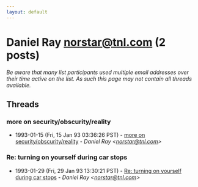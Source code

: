 ```yaml
---
layout: default
---
```


# Daniel Ray <norstar@tnl.com> (2 posts)

_Be aware that many list participants used multiple email addresses over their time active on the list. As such this page may not contain all threads available._

## Threads

### more on security/obscurity/reality
+ 1993-01-15 (Fri, 15 Jan 93 03:36:26 PST) - [more on security/obscurity/reality](/archive/1993/01/db0d7735438c49cc8470a1136934433c738f9b252a70c9046345b7f06819351b) - _Daniel Ray \<norstar@tnl.com\>_

### Re: turning on yourself during car stops
+ 1993-01-29 (Fri, 29 Jan 93 13:30:21 PST) - [Re: turning on yourself during car stops](/archive/1993/01/cc7297c0e27a6be5d65625cf0e48c6572bdab14c98ec4ab47a81ed1ca9f38b6d) - _Daniel Ray \<norstar@tnl.com\>_

